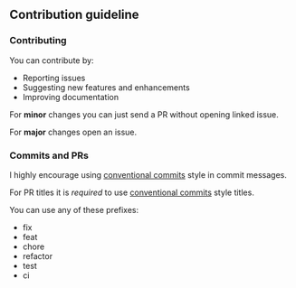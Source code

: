 ## Contribution guideline

### Contributing
You can contribute by:
- Reporting issues
- Suggesting new features and enhancements
- Improving documentation

For **minor** changes you can just send a PR without opening linked issue.

For **major** changes open an issue.

### Commits and PRs
I highly encourage using [conventional commits](https://www.conventionalcommits.org/en/v1.0.0/ "conventional commits") style in commit messages.

For PR titles it is *required* to use [conventional commits](https://www.conventionalcommits.org/en/v1.0.0/ "conventional commits") style titles.

You can use any of these prefixes:
- fix
- feat
- chore
- refactor
- test
- ci
